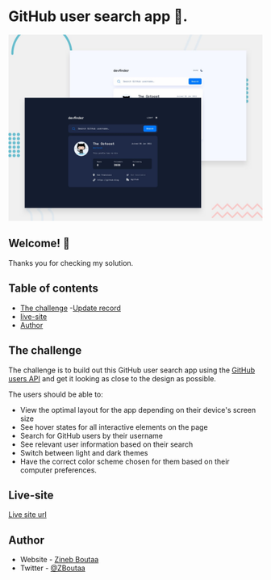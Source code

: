# GitHub user search app 🐼.

![Design preview for the GitHub user search app coding challenge](Design/preview.jpg)

## Welcome! 👋

Thanks you for checking my solution.

## Table of contents

- [The challenge](#the-challenge)
 -[Update record](#Update-record)
- [live-site](#Live-site)
- [Author](#author)

## The challenge

The challenge is to build out this GitHub user search app using the [GitHub users API](https://docs.github.com/en/rest/reference/users#get-a-user) and get it looking as close to the design as possible.

The users should be able to:

- View the optimal layout for the app depending on their device's screen size
- See hover states for all interactive elements on the page
- Search for GitHub users by their username
- See relevant user information based on their search
- Switch between light and dark themes
- Have the correct color scheme chosen for them based on their computer preferences.


## Live-site

[Live site url](https://zineb-bou.github.io/user-search-app./)

## Author

- Website - [Zineb Boutaa](https://zineb-bou.github.io/)
- Twitter - [@ZBoutaa](https://twitter.com/ZBoutaa)
